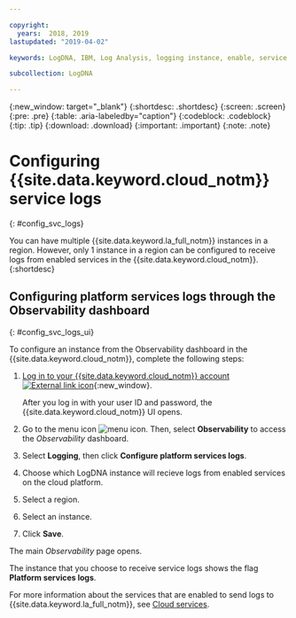 ```yaml
---

copyright:
  years:  2018, 2019
lastupdated: "2019-04-02"

keywords: LogDNA, IBM, Log Analysis, logging instance, enable, service logs

subcollection: LogDNA

---
```


{:new_window: target="_blank"}
{:shortdesc: .shortdesc}
{:screen: .screen}
{:pre: .pre}
{:table: .aria-labeledby="caption"}
{:codeblock: .codeblock}
{:tip: .tip}
{:download: .download}
{:important: .important}
{:note: .note}

# Configuring {{site.data.keyword.cloud_notm}} service logs
{: #config_svc_logs}

You can have multiple {{site.data.keyword.la_full_notm}} instances in a region. However, only 1 instance in a region can be configured to receive logs from enabled services in the {{site.data.keyword.cloud_notm}}.
{:shortdesc}



## Configuring platform services logs through the Observability dashboard
{: #config_svc_logs_ui}

To configure an instance from the Observability dashboard in the {{site.data.keyword.cloud_notm}}, complete the following steps:

1. [Log in to your {{site.data.keyword.cloud_notm}} account ![External link icon](../../icons/launch-glyph.svg "External link icon")](https://cloud.ibm.com/login){:new_window}.

	After you log in with your user ID and password, the {{site.data.keyword.cloud_notm}} UI opens.

2. Go to the menu icon ![menu icon](../../icons/icon_hamburger.svg). Then, select **Observability** to access the *Observability* dashboard.

3. Select **Logging**, then click **Configure platform services logs**. 

4. Choose which LogDNA instance will recieve logs from enabled services on the cloud platform.

5. Select a region. 

6. Select an instance.

7. Click **Save**. 

The main *Observability* page opens.

The instance that you choose to receive service logs shows the flag **Platform services logs**.

For more information about the services that are enabled to send logs to {{site.data.keyword.la_full_notm}}, see [Cloud services]().

